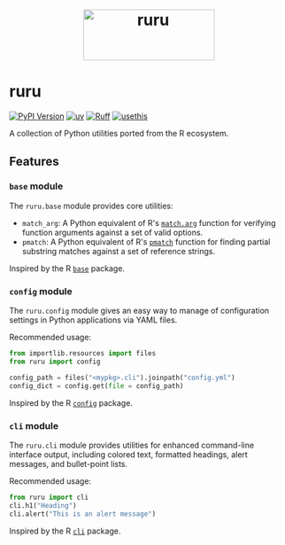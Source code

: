 <h1 align="center">
  <img width="237" height="92" alt="ruru" src="https://github.com/user-attachments/assets/499805bd-23f5-4868-9ec6-c2f1ba151203"><br>
</h1>

# ruru

[![PyPI Version](https://img.shields.io/pypi/v/ruru.svg)](<https://pypi.python.org/pypi/ruru>)
[![uv](https://img.shields.io/endpoint?url=https://raw.githubusercontent.com/astral-sh/uv/main/assets/badge/v0.json)](https://github.com/astral-sh/uv)
[![Ruff](https://img.shields.io/endpoint?url=https://raw.githubusercontent.com/astral-sh/ruff/main/assets/badge/v2.json)](https://github.com/astral-sh/ruff)
[![usethis](https://img.shields.io/endpoint?url=https://raw.githubusercontent.com/usethis-python/usethis-python/main/assets/badge/v1.json)](https://github.com/usethis-python/usethis-python)

A collection of Python utilities ported from the R ecosystem.

## Features

### `base` module

The `ruru.base` module provides core utilities:

- `match_arg`: A Python equivalent of R's [`match.arg`](https://stat.ethz.ch/R-manual/R-devel/library/base/html/match.arg.html) function for verifying function arguments against a set of valid options.
- `pmatch`: A Python equivalent of R's [`pmatch`](https://stat.ethz.ch/R-manual/R-devel/library/base/html/pmatch.html) function for finding partial substring matches against a set of reference strings.

Inspired by the R [`base`](https://stat.ethz.ch/R-manual/R-devel/library/base/html/00Index.html) package.

### `config` module

The `ruru.config` module gives an easy way to manage of configuration settings in Python applications via YAML files.

Recommended usage:

```python
from importlib.resources import files
from ruru import config

config_path = files("<mypkg>.cli").joinpath("config.yml") 
config_dict = config.get(file = config_path)
```

Inspired by the R [`config`](https://rstudio.github.io/config/index.html) package.

### `cli` module

The `ruru.cli` module provides utilities for enhanced command-line interface output, including colored text, formatted headings, alert messages, and bullet-point lists.

Recommended usage:

```python
from ruru import cli
cli.h1("Heading")
cli.alert("This is an alert message")
```

Inspired by the R [`cli`](https://cli.r-lib.org/reference/index.html) package.
